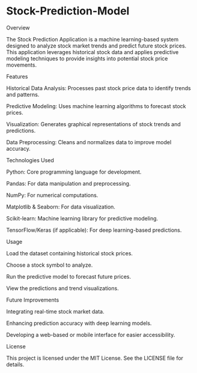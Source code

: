 # Stock-Prediction-Model
Overview

The Stock Prediction Application is a machine learning-based system designed to analyze stock market trends and predict future stock prices. This application leverages historical stock data and applies predictive modeling techniques to provide insights into potential stock price movements.

Features

Historical Data Analysis: Processes past stock price data to identify trends and patterns.

Predictive Modeling: Uses machine learning algorithms to forecast stock prices.

Visualization: Generates graphical representations of stock trends and predictions.

Data Preprocessing: Cleans and normalizes data to improve model accuracy.

Technologies Used

Python: Core programming language for development.

Pandas: For data manipulation and preprocessing.

NumPy: For numerical computations.

Matplotlib & Seaborn: For data visualization.

Scikit-learn: Machine learning library for predictive modeling.

TensorFlow/Keras (if applicable): For deep learning-based predictions.


Usage

Load the dataset containing historical stock prices.

Choose a stock symbol to analyze.

Run the predictive model to forecast future prices.

View the predictions and trend visualizations.

Future Improvements

Integrating real-time stock market data.

Enhancing prediction accuracy with deep learning models.

Developing a web-based or mobile interface for easier accessibility.

License

This project is licensed under the MIT License. See the LICENSE file for details.
